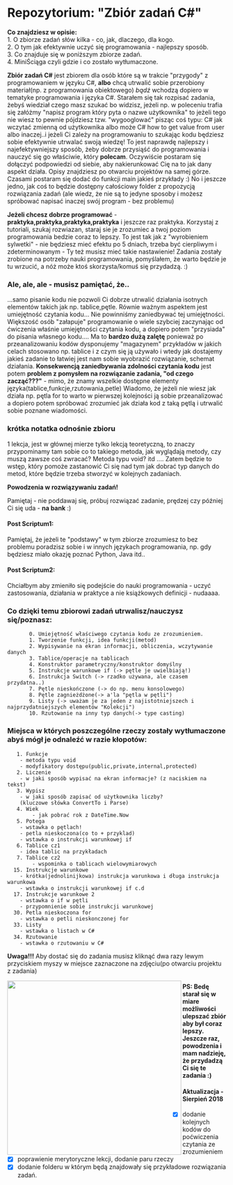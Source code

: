 # Repozytorium: "Zbiór zadań C#" #

<p align="left">
<b>Co znajdziesz w opisie:</b></br>
1. O zbiorze zadań słów kilka - co, jak, dlaczego, dla kogo.</br>
2. O tym jak efektywnie uczyć się programowania - najlepszy sposób.</br>
3. Co znajduje się w poniższym zbiorze zadań.</br>
4. MiniŚciąga czyli gdzie i co zostało wytłumaczone.</br>
</p>

__Zbiór zadań C#__ jest zbiorem dla osób które są w trakcie "przygody" z programowaniem w języku C#,
__albo__ chcą utrwalić sobie przerobiony materiał(np. z programowania obiektowego) _bądź_ wchodzą dopiero
w tematyke programowania i języka C#. Starałem się tak rozpisać zadania, żebyś wiedział czego masz szukać
bo widzisz, jeżeli np. w poleceniu trafia się załóżmy "napisz program który pyta o nazwe użytkownika" to
jeżeli tego nie wiesz to pewnie pójdziesz tzw. "wygooglować" pisząc coś typu: C# jak wczytać zmienną od użytkownika albo
może C# how to get value from user albo inaczej..i jeżeli Ci zależy na programowaniu to szukając kodu będziesz sobie efektywnie utrwalać
swoją wiedzę! To jest naprawdę najlepszy i najefektywniejszy sposób, żeby dobrze przysiąść do programowania i nauczyć się go właściwie,
który __polecam__. Oczywiście postaram się dołączyć podpowiedzi od siebie, aby nakierunkować Cię na to jak dany aspekt działa. 
Opisy znajdziesz po otwarciu projektów na samej górze. Czasami postaram się dodać do funkcji main jakieś przykłady :) 
No i jeszcze jedno, jak coś to będzie dostępny całościowy folder z propozycją rozwiązania zadań
(ale wiedz, że nie są to jedyne sposoby i możesz spróbować napisać inaczej swój program - bez problemu)


__Jeżeli chcesz dobrze programować__ - __praktyka,praktyka,praktyka,praktyka__ i jeszcze raz praktyka. 
Korzystaj z tutoriali, szukaj rozwiazan, staraj sie je zrozumiec a twoj poziom programowania
bedzie coraz to lepszy. To jest tak jak z "wyrobieniem sylwetki" - nie będziesz mieć efektu po 5 dniach, trzeba
być cierpliwym i zdeterminowanym - Ty też musisz mieć takie nastawienie! Zadania zostały zrobione na potrzeby nauki
programowania, pomyślałem, że warto będzie je tu wrzucić, a nóż może ktoś skorzysta/komuś się przydadzą. :) 


### Ale, ale, ale - musisz pamiętać, że.. ###
 
...samo pisanie kodu nie pozwoli Ci dobrze utrwalić działania isotnych elementów takich jak np. tablice,pętle. Równie ważnym aspektem
jest umiejętność czytania kodu... Nie powinniśmy zaniedbywać tej umiejętności. Większość osób "załapuje" programowanie o wiele szybciej zaczynając od ćwiczenia właśnie
umiejętności czytania kodu, a dopiero potem "przysiada" do pisania własnego kodu.... Ma to __bardzo dużą zalętę__ ponieważ po przeanalizowaniu kodów dysponujemy "magazynem"
przykładów w jakich celach stosowano np. tablice i z czym się ją używało i wtedy jak dostajemy jakieś zadanie to łatwiej jest nam sobie wyobrazić rozwiązanie, schemat działania.
__Konsekwencją zaniedbywania zdolności czytania kodu__ jest potem __problem z pomysłem na rozwiązanie zadania, "od czego zacząć???"__ - mimo, że znamy wszelkie dostępne elementy języka(tablice,funkcje,rzutowania,petle)
Wiadomo, że jeżeli nie wiesz jak działa np. pętla for to warto w pierwszej kolejności ją sobie przeanalizować a dopiero potem spróbować zrozumieć jak działa kod z taką pętlą i utrwalić sobie poznane wiadomości.


### krótka notatka odnośnie zbioru ###
1 lekcja, jest w głównej mierze tylko lekcją teoretyczną, to znaczy przypominamy tam sobie
co to takiego metoda, jak wyglądają metody, czy muszą zawsze coś zwracać? Metoda typu void?
itd .... Zatem będzie to wstęp, który pomoże zastanowić Ci się nad tym jak dobrać typ danych
do metod, które będzie trzeba stworzyć w kolejnych zadaniach. 

__Powodzenia w rozwiązywaniu zadań!__

Pamiętaj - nie poddawaj się, próbuj rozwiązać zadanie, prędzej czy później Ci się uda - __na bank__ :)

#### Post Scriptum1: ####
Pamiętaj, że jeżeli te "podstawy" w tym zbiorze zrozumiesz to bez problemu poradzisz sobie i w innych językach programowania, np. gdy będziesz
miało okazję poznać Python, Java itd..

#### Post Scriptum2: ####
Chciałbym aby zmieniło się podejście do nauki programowania - uczyć zastosowania, działania w praktyce a nie książkowych definicji - nudaaaa. 


### Co dzięki temu zbiorowi zadań utrwalisz/nauczysz się/poznasz: ###
	       0. Umiejętność właściwego czytania kodu ze zrozumieniem.
           1. Tworzenie funkcji, idea funkcji(metod)
           2. Wypisywanie na ekran informacji, obliczenia, wczytywanie danych 
           3. Tablice/operacje na tablicach 
           4. Konstruktor parametryczny/konstruktor domyślny
           5. Instrukcje warunkowe if (-> pętle je uwielbiają!)
           6. Instrukcja Switch (-> rzadko używana, ale czasem przydatna..)
           7. Pętle nieskończone (-> do np. menu konsolowego)
           8. Pętle zagnieżdżone(-> a'la "pętla w pętli")
           9. Listy (-> uważam je za jeden z najistotniejszech i najprzydatniejszych elementów "Kolekcji")
           10. Rzutowanie na inny typ danych(-> type casting)

### Miejsca w których poszczególne rzeczy zostały wytłumaczone abyś mógł je odnaleźć w razie kłopotów: ###
	   1. Funkcje 
	   	- metoda typu void
		- modyfikatory dostępu(public,private,internal,protected)
	   2. Liczenie
	   	- w jaki sposób wypisać na ekran informacje? (z naciskiem na tekst)
 	   3. Wypisz
	   	- w jaki sposób zapisać od użytkownika liczby? 
		(kluczowe słówka ConvertTo i Parse)
	   4. Wiek
	        - jak pobrać rok z DateTime.Now
       5. Potega
	   	- wstawka o pętlach!
		- petla nieskoczona(co to + przyklad)
		- wstawka o instrukcji warunkowej if
	   6. Tablice cz1
	   	- idea tablic na przykładach
	   7. Tablice cz2
	        - wspominka o tablicach wielowymiarowych
	  15. Instrukcje warunkowe
	  	- krótka(jednolinijkowa) instrukcja warunkowa i długa instrukcja warunkowa
		- wstawka o instrukcji warunkowej if c.d
      17. Instrukcje warunkowe 2
	  	- wstawka o if w pętli 
		- przypomnienie sobie instrukcji warunkowej
	  30. Petla nieskoczona for
	  	- wstawka o petli nieskonczonej for
	  33. Listy
	  	- wstawka o listach w C#
	  34. Rzutowanie
	  	- wstawka o rzutowaniu w C#
	   

__Uwaga!!!__ Aby dostać się do zadania musisz kliknąć dwa razy lewym przyciskiem myszy w miejsce zaznaczone na zdjęciu(po otwarciu projektu z zadania)

<img align="left" src="https://image.ibb.co/nthMzo/pami.png" height="400">


#### PS: Bedę starał się w miare możliwości ulepszać zbiór aby był coraz lepszy. Jeszcze raz, powodzenia i mam nadzieję, że przydadzą Ci się te zadania :) ####



#### Aktualizacja - Sierpień 2018 ####
- [x] dodanie kolejnych kodów do poćwiczenia czytania ze zrozumieniem
- [x] poprawienie merytoryczne lekcji, dodanie paru rzeczy
- [x] dodanie folderu w którym będą znajdowały się przykładowe rozwiązania zadań.
